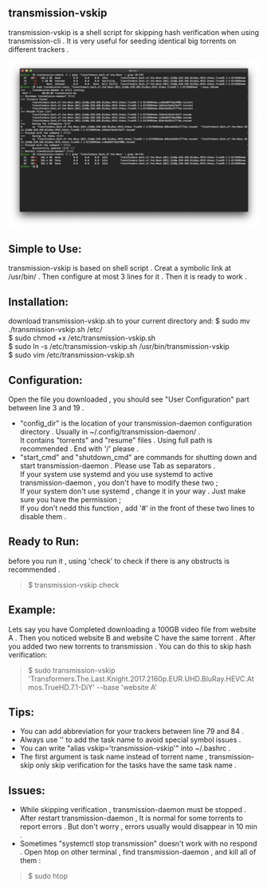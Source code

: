 ## transmission-vskip
transmission-vskip is a shell script for skipping hash verification when using transmission-cli . It is very useful for seeding identical big torrents on different trackers .

<img src="https://github.com/1ndeed/transmission-vskip/blob/master/Demontration.png"><br/>

## Simple to Use:
transmission-vskip is based on shell script . Creat a symbolic link at /usr/bin/ . Then configure at most 3 lines for it . Then it is ready to work .

## Installation:
download transmission-vskip.sh to your current directory and:
    $ sudo mv ./transmission-vskip.sh /etc/  
    $ sudo chmod +x /etc/transmission-vskip.sh  
    $ sudo ln -s /etc/transmission-vskip.sh /usr/bin/transmission-vskip  
    $ sudo vim /etc/transmission-vskip.sh  

## Configuration:
Open the file you downloaded , you should see "User Configuration" part between line 3 and 19 .  
* "config_dir" is the location of your transmission-daemon configuration directory . Usually in ~/.config/transmission-daemon/ .  
It contains "torrents" and "resume" files . Using full path is recommended . End with '/' please .  
* "start_cmd" and "shutdown_cmd" are commands for shutting down and start transmission-daemon . Please use Tab as separators .  
If your system use systemd and you use systemd to active transmission-daemon , you don't have to modify these two ;  
If your system don't use systemd , change it in your way . Just make sure you have the permission ;  
If you don't nedd this function , add '#' in the front of these two lines to disable them .  


## Ready to Run:
before you run it , using 'check' to check if there is any obstructs is recommended .  
> $ transmission-vskip check  

## Example:
Lets say you have Completed downloading a 100GB video file from website A . Then you noticed website B and website C have the same torrent . After you added two new torrents to transmission . You can do this to skip hash verification:  
> $ sudo transmission-vskip 'Transformers.The.Last.Knight.2017.2160p.EUR.UHD.BluRay.HEVC.Atmos.TrueHD.7.1-DiY' --base 'website A'  

## Tips:
* You can add abbreviation for your trackers between line 79 and 84 .  
* Always use '' to add the task name to avoid special symbol issues .  
* You can write "alias vskip='transmission-vskip'" into ~/.bashrc .  
* The first argument is task name instead of torrent name , transmission-skip only skip verification for the tasks have the same task name .  

## Issues:
* While skipping verification , transmission-daemon must be stopped . After restart transmission-daemon , It is normal for some torrents to report errors . But don't worry , errors usually would disappear in 10 min .  
* Sometimes "systemctl stop transmission" doesn't work with no respond . Open htop on other terminal , find transmission-daemon , and kill all of them :  
> $ sudo htop  
